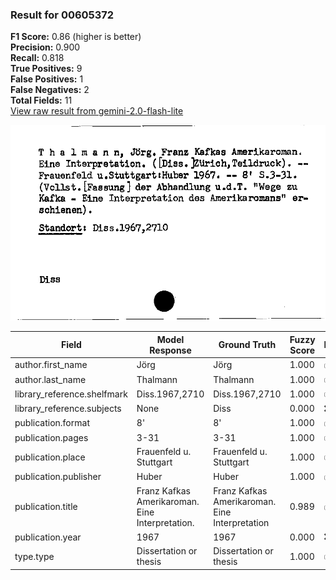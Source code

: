 ### Result for 00605372
**F1 Score:** 0.86 (higher is better)<br>**Precision:** 0.900<br>**Recall:** 0.818<br>**True Positives:** 9<br>**False Positives:** 1<br>**False Negatives:** 2<br>**Total Fields:** 11<br>[View raw result from gemini-2.0-flash-lite](https://github.com/RISE-UNIBAS/humanities_data_benchmark/blob/main/results/2025-10-01/T0152/request_T0152_00605372.json)

<img src="https://github.com/RISE-UNIBAS/humanities_data_benchmark/blob/main/benchmarks/zettelkatalog/images/00605372.jpg?raw=true" alt="00605372" width="600px">

| Field | Model Response | Ground Truth | Fuzzy Score | Match |
|-------|----------------|--------------|-------------|-------|
| author.first_name | Jörg | Jörg | 1.000 | ✅ |
| author.last_name | Thalmann | Thalmann | 1.000 | ✅ |
| library_reference.shelfmark | Diss.1967,2710 | Diss.1967,2710 | 1.000 | ✅ |
| library_reference.subjects | None | Diss | 0.000 | ❌ |
| publication.format | 8' | 8' | 1.000 | ✅ |
| publication.pages | 3-31 | 3-31 | 1.000 | ✅ |
| publication.place | Frauenfeld u. Stuttgart | Frauenfeld u. Stuttgart | 1.000 | ✅ |
| publication.publisher | Huber | Huber | 1.000 | ✅ |
| publication.title | Franz Kafkas Amerikaroman. Eine Interpretation. | Franz Kafkas Amerikaroman. Eine Interpretation | 0.989 | ✅ |
| publication.year | 1967 | 1967 | 0.000 | ❌ |
| type.type | Dissertation or thesis | Dissertation or thesis | 1.000 | ✅ |
